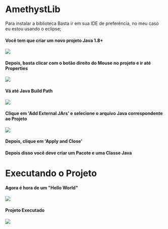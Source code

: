 <h1>AmethystLib</h1>
<p>Para instalar a biblioteca Basta ir em sua IDE de preferência, no meu caso eu estou usando o eclipse;</p>
<h4>Você tem que criar um novo projeto Java 1.8+</h4>
<img src="https://media.discordapp.net/attachments/726108845906067566/820764368886562876/Screenshot_1.png?width=1248&height=676"/>
<h4>Depois, basta clicar com o botão direito do Mouse no projeto e ir até Properties</h4>
<img src="https://cdn.discordapp.com/attachments/726108845906067566/820766403934027797/Screenshot_6.png"/>
<h4>Vá até Java Build Path</h4>
<img src="https://media.discordapp.net/attachments/726108845906067566/820764364339544094/Screenshot_2.png" />
<h4>Clique em 'Add External JArs' e selecione o arquivo Java correspondente ao Projeto</h4>
<img src="https://media.discordapp.net/attachments/726108845906067566/820764364981141546/Screenshot_3.png"/>
<h4>Depois, clique em 'Apply and Close'</h4>
<h4>Depois disso você deve criar um Pacote e uma Classe Java</h4>
<h1>Executando o Projeto</h1>
<h4>Agora é hora de um "Hello World" </h4>
<img src="https://cdn.discordapp.com/attachments/726108845906067566/820764366860845076/Screenshot_4.png"/>
<h4>Projeto Executado</h4>
<img src="https://media.discordapp.net/attachments/726108845906067566/820764368031055902/Screenshot_5.png?width=1440&height=656"/>
